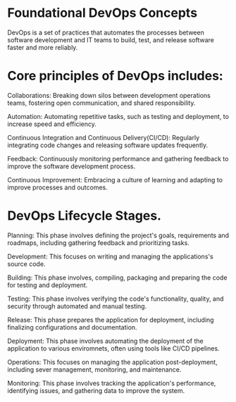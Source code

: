 # Foundational DevOps Concepts 

DevOps is a set of practices that automates the processes between software development and IT teams to build, test, and release software faster and more reliably.

# Core principles of DevOps includes:

Collaborations:
Breaking down silos between development operations teams, fostering open communication, and shared responsibility.

Automation:
Automating repetitive tasks, such as testing and deployment, to increase speed and efficiency.

Continuous Integration and Continuous Delivery(CI/CD):
Regularly integrating code changes and releasing software updates frequently.

Feedback:
Continuously monitoring performance and gathering feedback to improve the software development process.

Continuous Improvement:
Embracing a culture of learning and adapting to improve processes and outcomes.

# DevOps Lifecycle Stages.

Planning:
This phase involves defining the project's goals, requirements and roadmaps, including gathering feedback and prioritizing tasks.

Development:
This focuses on writing and managing the applications's source code.

Building:
This phase involves, compiling, packaging and preparing the  code for testing and deployment.

Testing:
This phase involves verifying the code's functionality, quality, and security through automated and manual testing.

Release:
This phase prepares the application for deployment, including finalizing configurations and documentation.

Deployment:
This phase involves automating the deployment of the application to various enviromnets, often using tools like CI/CD pipelines.

Operations:
This focuses on managing the application post-deployment, including sever management, monitoring, and maintenance.

Monitoring:
This phase involves tracking the application's performance, identifying issues, and gathering data to improve the system.
